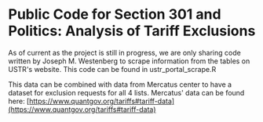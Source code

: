 # Public Code for Section 301 and Politics: Analysis of Tariff Exclusions

As of current as the project is still in progress, we are only sharing code written by Joseph M. Westenberg to scrape information from the tables on USTR's website. This code can be found in ustr_portal_scrape.R

This data can be combined with data from Mercatus center to have a dataset for exclusion requests for all 4 lists. Mercatus' data can be found here: [https://www.quantgov.org/tariffs#tariff-data](https://www.quantgov.org/tariffs#tariff-data)